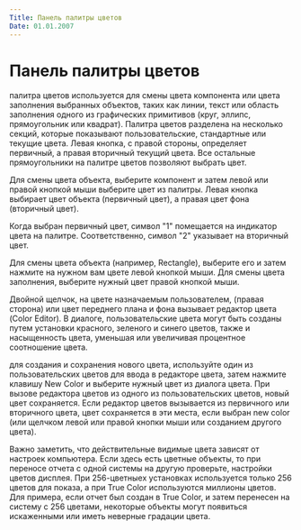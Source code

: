 ```yaml
---
Title: Панель палитры цветов
Date: 01.01.2007
---
```



Панель палитры цветов
=====================

палитра цветов используется для смены цвета компонента или цвета
заполнения выбранных объектов, таких как линии, текст или область
заполнения одного из графических примитивов (круг, эллипс, прямоугольник
или квадрат). Палитра цветов разделена на несколько секций, которые
показывают пользовательские, стандартные или текущие цвета. Левая
кнопка, с правой стороны, определяет первичный, а правая вторичный
текущий цвета. Все остальные прямоугольники на палитре цветов позволяют
выбрать цвет.

Для смены цвета объекта, выберите компонент и затем левой или правой 
кнопкой мыши выберите цвет из палитры. Левая кнопка выбирает цвет
объекта (первичный цвет), а правая цвет фона (вторичный цвет).

Когда выбран первичный цвет, символ "1" помещается на индикатор цвета
на палитре. Соответственно, символ "2" указывает на вторичный цвет.

Для смены цвета объекта (например, Rectangle), выберите его и затем
нажмите на нужном вам цвете левой кнопкой мыши. Для смены цвета
заполнения, выберите нужный цвет правой кнопкой мыши.

Двойной щелчок, на цвете назначаемым пользователем, (правая сторона) или
цвет переднего плана и фона вызывает редактор цвета (Color Editor). В
диалоге, пользовательские цвета могут быть созданы путем установки
красного, зеленого и синего цветов, также и насыщенность цвета, уменьшая
или увеличивая процентное соотношение цвета.

для создания и сохранения нового цвета, используйте один из
пользовательских цветов для ввода в редакторе цвета, затем нажмите
клавишу New Color и выберите нужный цвет из диалога цвета. При вызове
редактора цветов из одного из пользовательских цветов, новый цвет
сохраняется. Если редактор цветов вызывается из первичного или
вторичного цвета, цвет сохраняется в эти места, если выбран new color
(или щелчком левой или правой кнопки мыши или созданием другого цвета).

Важно заметить, что действительные видимые цвета зависят от настроек
компьютера. Если здесь есть цветные объекты, то при переносе отчета с
одной системы на другую проверьте, настройки цветов дисплея. При
256-цветныех установках используется только 256 цветов для показа, а при
True Color используются миллионы цветов. Для примера, если отчет был
создан в True Color, и затем перенесен на систему с 256 цветами,
некоторые объекты могут появиться искаженными или иметь неверные
градации цвета.
